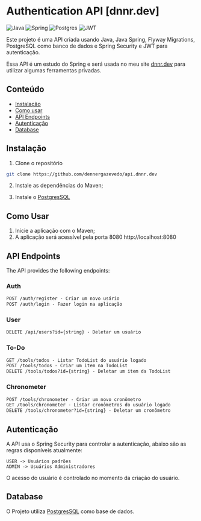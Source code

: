 # Authentication API [dnnr.dev]

![Java](https://img.shields.io/badge/java-%23ED8B00.svg?style=for-the-badge&logo=openjdk&logoColor=white)
![Spring](https://img.shields.io/badge/spring-%236DB33F.svg?style=for-the-badge&logo=spring&logoColor=white)
![Postgres](https://img.shields.io/badge/postgres-%23316192.svg?style=for-the-badge&logo=postgresql&logoColor=white)
![JWT](https://img.shields.io/badge/JWT-black?style=for-the-badge&logo=JSON%20web%20tokens)

Este projeto é uma API criada usando Java, Java Spring, Flyway Migrations, PostgreSQL como banco de dados e Spring Security e JWT para autenticação.

Essa API é um estudo do Spring e será usada no meu site [dnnr.dev](https://social.dnnr.dev/) para utilizar algumas ferramentas privadas.

## Conteúdo
- [Instalação](#instalação)
- [Como usar](#como-usar)
- [API Endpoints](#api-endpoints)
- [Autenticação](#autenticação)
- [Database](#database)

## Instalação

1. Clone o repositório

```bash
git clone https://github.com/dennergazevedo/api.dnnr.dev
```
2. Instale as dependências do Maven;

3. Instale o [PostgresSQL](https://www.postgresql.org/)


## Como Usar

1. Inicie a aplicação com o Maven;
2. A aplicação será acessível pela porta 8080 http://localhost:8080

## API Endpoints
The API provides the following endpoints:

### Auth
```markdown
POST /auth/register - Criar um novo usário
POST /auth/login - Fazer login na aplicação
```

### User
```markdown
DELETE /api/users?id={string} - Deletar um usuário
```

### To-Do
```markdown
GET /tools/todos - Listar TodoList do usuário logado
POST /tools/todos - Criar um item na TodoList
DELETE /tools/todos?id={string} - Deletar um item da TodoList
```

### Chronometer
```markdown
POST /tools/chronometer - Criar um novo cronômetro
GET /tools/chronometer - Listar cronômetros do usuário logado
DELETE /tools/chronometer?id={string} - Deletar um cronômetro
```

## Autenticação
A API usa o Spring Security para controlar a autenticação, abaixo são as regras disponíveis atualmente:

```
USER -> Usuários padrões
ADMIN -> Usuários Administradores
```
O acesso do usuário é controlado no momento da criação do usuário.

## Database
O Projeto utiliza [PostgresSQL](https://www.postgresql.org/) como base de dados.